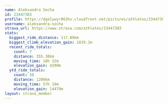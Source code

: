 ```yaml
---
name: Aleksandra Socha
id: 23447303
profile: https://dgalywyr863hv.cloudfront.net/pictures/athletes/23447303/14745546/4/large.jpg
username: aleksandra-socha
strava_url: https://www.strava.com/athletes/23447303
stats:
  biggest_ride_distance: 117.89km
  biggest_climb_elevation_gain: 1819.2m
  recent_ride_totals:
    count: 7
    distance: 355.38km
    moving_time: 18h 32m
    elevation_gain: 4200m
  ytd_ride_totals:
    count: 30
    distance: 1200km
    moving_time: 57h 19m
    elevation_gain: 14479m
layout: strava_member
--- 
```

